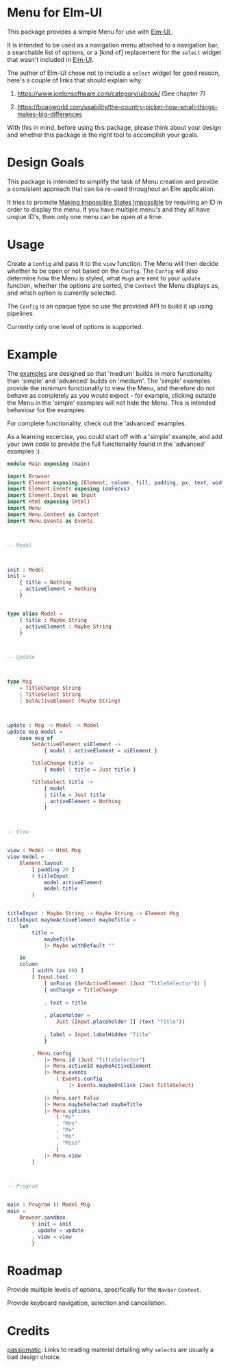 # Menu for Elm-UI

This package provides a simple Menu for use with [ Elm-UI ](https://package.elm-lang.org/packages/mdgriffith/elm-ui/latest/ "The best UI package for Elm").

It is intended to be used as a navigation menu attached to a navigation bar, a searchable list of options, or a [kind of] replacement for the `select` widget that wasn't included in [Elm-UI](https://package.elm-lang.org/packages/mdgriffith/elm-ui/latest/ "The best UI package for Elm").

The author of Elm-UI chose not to include a `select` widget for good reason, here's a couple of links that should explain why:

1. https://www.joelonsoftware.com/category/uibook/ (See chapter 7)

2. https://boagworld.com/usability/the-country-picker-how-small-things-makes-big-differences

With this in mind, before using this package, please think about your design and whether this package is the right tool to
accomplish your goals.

# Design Goals

This package is intended to simplify the task of Menu creation and provide a consistent approach that can be re-used throughout an Elm application.

It tries to promote [Making Impossible States Impossible](https://www.youtube.com/watch?v=IcgmSRJHu_8) by requiring an ID in order to display the menu. If you have multiple menu's and they all have unqiue ID's, then only one menu can be open at a time.

# Usage

Create a `Config` and pass it to the `view` function. The Menu will then decide whether to be open or not based on the `Config`. The `Config` will also determine how the Menu is styled, what `Msg`s are sent to your `update` function, whether the options are sorted, the `Context` the Menu displays as, and which option is currently selected.

The `Config` is an opaque type so use the provided API to build it up using pipelines.

Currently only one level of options is supported.

# Example

The [examples](https://github.com/phollyer/elm-ui-menu/tree/master/examples) are designed so that 'medium' builds in more functionality than 'simple' and 'advanced' builds on 'medium'. The 'simple' examples provide the minimum functionality to view the Menu, and therefore do not behave as completely as you would expect - for example, clicking outside the Menu in the 'simple' examples will not hide the Menu. This is intended behaviour for the examples. 

For complete functionality, check out the 'advanced' examples.

As a learning excercise, you could start off with a 'simple' example, and add your own code to provide the full functionality found in the 'advanced' examples :) .

```Elm
module Main exposing (main)

import Browser
import Element exposing (Element, column, fill, padding, px, text, width)
import Element.Events exposing (onFocus)
import Element.Input as Input
import Html exposing (Html)
import Menu
import Menu.Context as Context
import Menu.Events as Events



-- Model



init : Model
init =   
    { title = Nothing 
    , activeElement = Nothing
    }


type alias Model =
    { title : Maybe String
    , activeElement : Maybe String
    }



-- Update



type Msg
    = TitleChange String
    | TitleSelect String
    | SetActiveElement (Maybe String)



update : Msg -> Model -> Model
update msg model =
    case msg of
        SetActiveElement uiElement ->
            { model | activeElement = uiElement }

        TitleChange title ->
            { model | title = Just title }

        TitleSelect title ->
            { model
            | title = Just title
            , activeElement = Nothing
            }



-- View


view : Model -> Html Msg
view model =
    Element.layout
        [ padding 20 ] 
        ( titleInput 
            model.activeElement
            model.title
        )


titleInput : Maybe String -> Maybe String -> Element Msg
titleInput maybeActiveElement maybeTitle =
    let
        title =
            maybeTitle
            |> Maybe.withDefault ""

    in
    column
        [ width (px 80) ]
        [ Input.text
            [ onFocus (SetActiveElement (Just "TitleSelector")) ]
            { onChange = TitleChange
            
            , text = title
            
            , placeholder =
                Just (Input.placeholder [] (text "Title"))
            
            , label = Input.labelHidden "Title"
            }       

        , Menu.config
            |> Menu.id (Just "TitleSelector")
            |> Menu.activeId maybeActiveElement
            |> Menu.events
                ( Events.config
                    |> Events.maybeOnClick (Just TitleSelect)
                )
            |> Menu.sort False
            |> Menu.maybeSelected maybeTitle
            |> Menu.options
                [ "Mr"
                , "Mrs"
                , "Mx"
                , "Ms"
                , "Miss"
                ]
            |> Menu.view
        ]



-- Program


main : Program () Model Msg
main =
    Browser.sandbox
        { init = init
        , update = update
        , view = view
        }
```

# Roadmap

Provide multiple levels of options, specifically for the `Navbar` `Context`.

Provide keyboard navigation, selection and cancellation.

# Credits

[passiomatic](https://discourse.elm-lang.org/t/input-select-not-available-in-elm-ui/2874/5): Links to reading material detailing why `select`s are usually a bad design choice.


